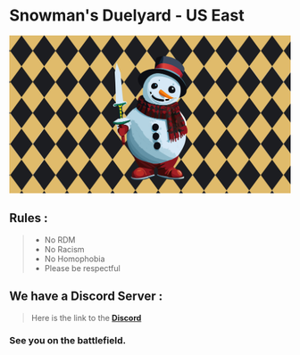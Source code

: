 # **Snowman's Duelyard - US East**

![Snowman_Logo](https://raw.githubusercontent.com/amrc8504/newmordmotd/main/media/snowman%20(1).jpg)

## Rules :
>- No RDM
>- No Racism
>- No Homophobia
>- Please be respectful


## We have a Discord Server :

>Here is the link to the **[Discord](https://discord.gg/NTNj4XZf)**

### See you on the battlefield.
